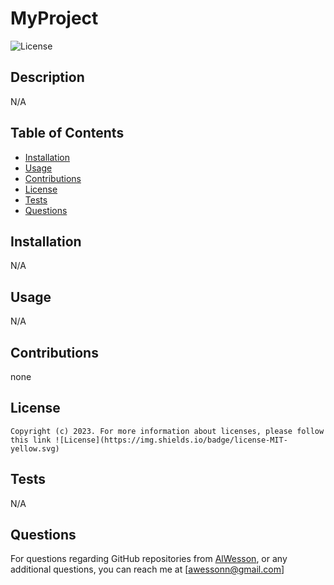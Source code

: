 # MyProject

  ![License](https://img.shields.io/badge/license-MIT-yellow.svg)

  ## Description

  N/A

  ## Table of Contents
  - [Installation](#Installation)
  - [Usage](#Usage)
  - [Contributions](#Contributions)
  - [License](#License)
  - [Tests](#Tests)
  - [Questions](#Questions)

  ## Installation

  N/A
  
  ## Usage

  N/A

  ## Contributions

  none

  ## License
    Copyright (c) 2023. For more information about licenses, please follow this link ![License](https://img.shields.io/badge/license-MIT-yellow.svg)

  ## Tests

  N/A

  ## Questions 

  For questions regarding GitHub repositories from [AlWesson](https://github.com/AlWesson), or any additional questions, you can reach me at [awessonn@gmail.com]